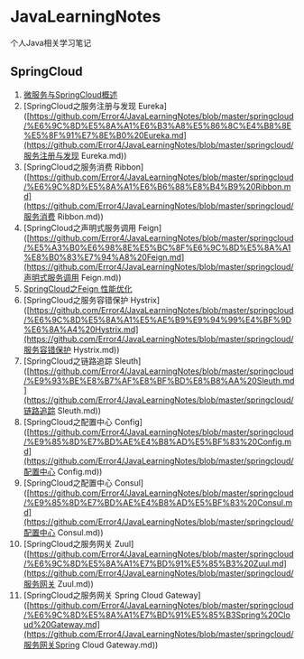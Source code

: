 # JavaLearningNotes
个人Java相关学习笔记

## SpringCloud

1. [微服务与SpringCloud概述]([https://github.com/Error4/JavaLearningNotes/blob/master/springcloud/%E5%BE%AE%E6%9C%8D%E5%8A%A1%E4%B8%8ESpringCloud%E6%A6%82%E8%BF%B0.md](https://github.com/Error4/JavaLearningNotes/blob/master/springcloud/微服务与SpringCloud概述.md))
2. [SpringCloud之服务注册与发现 Eureka]([https://github.com/Error4/JavaLearningNotes/blob/master/springcloud/%E6%9C%8D%E5%8A%A1%E6%B3%A8%E5%86%8C%E4%B8%8E%E5%8F%91%E7%8E%B0%20Eureka.md](https://github.com/Error4/JavaLearningNotes/blob/master/springcloud/服务注册与发现 Eureka.md))
3. [SpringCloud之服务消费 Ribbon]([https://github.com/Error4/JavaLearningNotes/blob/master/springcloud/%E6%9C%8D%E5%8A%A1%E6%B6%88%E8%B4%B9%20Ribbon.md](https://github.com/Error4/JavaLearningNotes/blob/master/springcloud/服务消费 Ribbon.md))
4. [SpringCloud之声明式服务调用 Feign]([https://github.com/Error4/JavaLearningNotes/blob/master/springcloud/%E5%A3%B0%E6%98%8E%E5%BC%8F%E6%9C%8D%E5%8A%A1%E8%B0%83%E7%94%A8%20Feign.md](https://github.com/Error4/JavaLearningNotes/blob/master/springcloud/声明式服务调用 Feign.md))
5. [SpringCloud之Feign 性能优化]([https://github.com/Error4/JavaLearningNotes/blob/master/springcloud/Feign%E6%80%A7%E8%83%BD%E4%BC%98%E5%8C%96.md](https://github.com/Error4/JavaLearningNotes/blob/master/springcloud/Feign性能优化.md))
6. [SpringCloud之服务容错保护 Hystrix]([https://github.com/Error4/JavaLearningNotes/blob/master/springcloud/%E6%9C%8D%E5%8A%A1%E5%AE%B9%E9%94%99%E4%BF%9D%E6%8A%A4%20Hystrix.md](https://github.com/Error4/JavaLearningNotes/blob/master/springcloud/服务容错保护 Hystrix.md))
7. [SpringCloud之链路追踪 Sleuth]([https://github.com/Error4/JavaLearningNotes/blob/master/springcloud/%E9%93%BE%E8%B7%AF%E8%BF%BD%E8%B8%AA%20Sleuth.md](https://github.com/Error4/JavaLearningNotes/blob/master/springcloud/链路追踪 Sleuth.md))
8. [SpringCloud之配置中心 Config]([https://github.com/Error4/JavaLearningNotes/blob/master/springcloud/%E9%85%8D%E7%BD%AE%E4%B8%AD%E5%BF%83%20Config.md](https://github.com/Error4/JavaLearningNotes/blob/master/springcloud/配置中心 Config.md))
9. [SpringCloud之配置中心 Consul]([https://github.com/Error4/JavaLearningNotes/blob/master/springcloud/%E9%85%8D%E7%BD%AE%E4%B8%AD%E5%BF%83%20Consul.md](https://github.com/Error4/JavaLearningNotes/blob/master/springcloud/配置中心 Consul.md))
10. [SpringCloud之服务网关 Zuul]([https://github.com/Error4/JavaLearningNotes/blob/master/springcloud/%E6%9C%8D%E5%8A%A1%E7%BD%91%E5%85%B3%20Zuul.md](https://github.com/Error4/JavaLearningNotes/blob/master/springcloud/服务网关 Zuul.md))
11. [SpringCloud之服务网关 Spring Cloud Gateway]([https://github.com/Error4/JavaLearningNotes/blob/master/springcloud/%E6%9C%8D%E5%8A%A1%E7%BD%91%E5%85%B3Spring%20Cloud%20Gateway.md](https://github.com/Error4/JavaLearningNotes/blob/master/springcloud/服务网关Spring Cloud Gateway.md))

# 